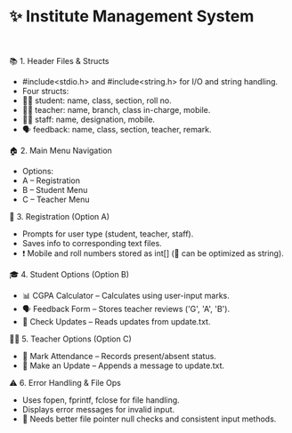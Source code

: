 

 # ✨ <b>Institute Management System</b><br><br>
📚 1. Header Files & Structs
- #include<stdio.h> and #include<string.h> for I/O and string handling.
- Four structs:
- 👩‍🎓 student: name, class, section, roll no.
- 👨‍🏫 teacher: name, branch, class in-charge, mobile.
- 🧑‍💼 staff: name, designation, mobile.
- 🗣️ feedback: name, class, section, teacher, remark.

🏠 2. Main Menu Navigation
- Options:
- A – Registration
- B – Student Menu
- C – Teacher Menu

📝 3. Registration (Option A)
- Prompts for user type (student, teacher, staff).
- Saves info to corresponding text files.
- ❗ Mobile and roll numbers stored as int[] (🔄 can be optimized as string).

🎓 4. Student Options (Option B)
- 📊 CGPA Calculator – Calculates using user-input marks.
- 🗣️ Feedback Form – Stores teacher reviews ('G', 'A', 'B').
- 🔔 Check Updates – Reads updates from update.txt.

👩‍🏫 5. Teacher Options (Option C)
- 📝 Mark Attendance – Records present/absent status.
- 📢 Make an Update – Appends a message to update.txt.

⚠️ 6. Error Handling & File Ops
- Uses fopen, fprintf, fclose for file handling.
- Displays error messages for invalid input.
- 👀 Needs better file pointer null checks and consistent input methods.






